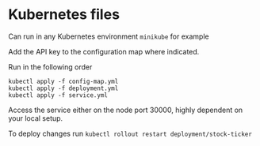 # Kubernetes files

Can run in any Kubernetes environment `minikube` for example 

Add the API key to the configuration map where indicated.

Run in the following order

```
kubectl apply -f config-map.yml
kubectl apply -f deployment.yml
kubectl apply -f service.yml
```

Access the service either on the node port 30000, highly dependent on your local setup.

To deploy changes run `kubectl rollout restart deployment/stock-ticker`